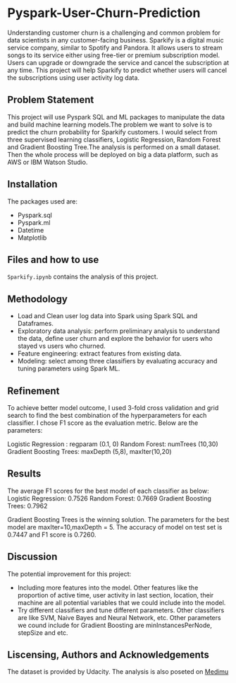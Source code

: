 # Pyspark-User-Churn-Prediction

Understanding customer churn is a challenging and common problem for data scientists in any customer-facing business. Sparkify is a digital music service company, similar to Spotify and Pandora. It allows users to stream songs to its service either using free-tier or premium subscription model. Users can upgrade or downgrade the service and cancel the subscription at any time. This project will help Sparkify to predict whether users will cancel the subscriptions using user activity log data. 

## Problem Statement
This project will use Pyspark SQL and ML packages to manipulate the data and build machine learning models.The problem we want to solve is to predict the churn probability for Sparkify customers. I would select from three supervised learning classifiers, Logistic Regression, Random Forest and Gradient Boosting Tree.The analysis is performed on a small dataset. Then the whole process will be deployed on big a data platform, such as AWS or IBM Watson Studio.

## Installation

The packages used are:

- Pyspark.sql
- Pyspark.ml
- Datetime
- Matplotlib

## Files and how to use

`Sparkify.ipynb` contains the analysis of this project.

## Methodology 

- Load and Clean user log data into Spark using Spark SQL and Dataframes.
- Exploratory data analysis: perform preliminary analysis to understand the data, define user churn and explore the behavior for users who stayed vs users who churned.
- Feature engineering: extract features from existing data.
- Modeling: select among three classifiers by evaluating accuracy and tuning parameters using Spark ML.

## Refinement

To achieve better model outcome, I used 3-fold cross validation and grid search to find the best combination of the hyperparameters for each classifier. I chose F1 score as the evaluation metric. Below are the parameters:

Logistic Regression : regparam (0.1, 0)
Random Forest: numTrees (10,30)
Gradient Boosting Trees: maxDepth (5,8), maxIter(10,20)

## Results

The average F1 scores for the best model of each classifier as below:
Logistic Regression: 0.7526
Random Forest: 0.7669
Gradient Boosting Trees: 0.7962

Gradient Boosting Trees is the winning solution. The parameters for the best model are maxIter=10,maxDepth = 5. The accuracy of model on test set is 0.7447 and F1 score is 0.7260.

## Discussion

The potential improvement for this project:
- Including more features into the model. Other features like the proportion of active time, user activity in last section, location, their machine are all potential variables that we could include into the model.
- Try different classifiers and tune different parameters. Other classifiers are like SVM, Naive Bayes and Neural Network, etc. Other parameters we cound include for Gradient Boosting are minInstancesPerNode, stepSize and etc. 

## Liscensing, Authors and Acknowledgements

The dataset is provided by Udacity. The analysis is also poseted on [Medimu](https://medium.com/@jennylvy9/sparkify-customer-churn-prediction-using-pyspark-e3d378fb6eac)
